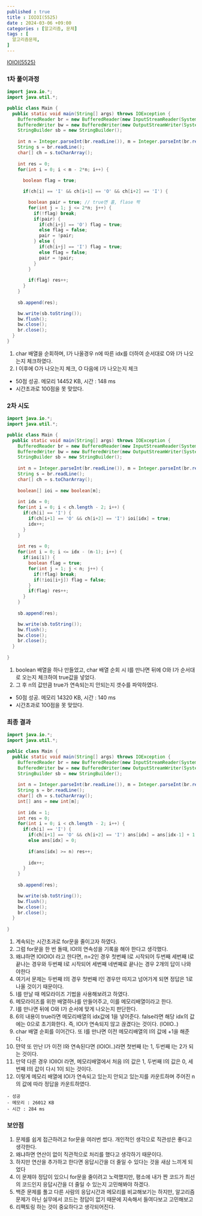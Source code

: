 ```yaml
---
published : true
title : IOIOI(5525)
date : 2024-03-06 +09:00
categories : [알고리즘, 문제]
tags : [
  알고리즘문제,
]
---
```

<!-- ![](/assets/img/Spring/aaaa.png){:style="border:1px solid #eaeaea; border-radius: 7px; padding: 0px;" } -->
<!-- ![](/assets/img/alg/4-1.png){:style="width:1000px" } -->

<a href="https://www.acmicpc.net/problem/5525" target="_blank">IOIOI(5525)</a>

### 1차 풀이과정

```java
import java.io.*;
import java.util.*;

public class Main {
  public static void main(String[] args) throws IOException {
    BufferedReader br = new BufferedReader(new InputStreamReader(System.in));
    BufferedWriter bw = new BufferedWriter(new OutputStreamWriter(System.out));
    StringBuilder sb = new StringBuilder();
    
    int n = Integer.parseInt(br.readLine()), m = Integer.parseInt(br.readLine());
    String s = br.readLine();
    char[] ch = s.toCharArray();
    
    int res = 0;
    for(int i = 0; i < m - 2*n; i++) {
      
      boolean flag = true;

      if(ch[i] == 'I' && ch[i+1] == 'O' && ch[i+2] == 'I') {

        boolean pair = true; // true면 홀, flase 짝
        for(int j = 1; j <= 2*n; j++) {
          if(!flag) break;
          if(pair) {
            if(ch[i+j] == 'O') flag = true;
            else flag = false;
            pair = !pair;
          } else {
            if(ch[i+j] == 'I') flag = true;
            else flag = false;
            pair = !pair;
          }
        }
        
        if(flag) res++;
      }
    }
    
    sb.append(res);

    bw.write(sb.toString());
    bw.flush();
    bw.close();
    br.close();
  }
}
```

1. char 배열을 순회하며, I가 나올경우 n에 따른 idx를 더하여 순서대로 O와 I가 나오는지 체크하였다.
2. I 이후에 O가 나오는지 체크, O 다음에 I가 나오는지 체크

- 50점 성공. 메모리 14452 KB, 시간 : 148 ms
- 시간초과로 100점을 못 맞았다.

### 2차 시도

```java
import java.io.*;
import java.util.*;

public class Main {
  public static void main(String[] args) throws IOException {
    BufferedReader br = new BufferedReader(new InputStreamReader(System.in));
    BufferedWriter bw = new BufferedWriter(new OutputStreamWriter(System.out));
    StringBuilder sb = new StringBuilder();
    
    int n = Integer.parseInt(br.readLine()), m = Integer.parseInt(br.readLine());
    String s = br.readLine();
    char[] ch = s.toCharArray();
    
    boolean[] ioi = new boolean[m];
    
    int idx = 0;
    for(int i = 0; i < ch.length - 2; i++) {
      if(ch[i] == 'I') {
        if(ch[i+1] == 'O' && ch[i+2] == 'I') ioi[idx] = true;
        idx++;
      }
    }
    
    int res = 0;
    for(int i = 0; i <= idx - (n-1); i++) {
      if(ioi[i]) {
        boolean flag = true;
        for(int j = 1; j < n; j++) {
          if(!flag) break;
          if(!ioi[i+j]) flag = false;
        }
        if(flag) res++;
      }
    }
    
    sb.append(res);

    bw.write(sb.toString());
    bw.flush();
    bw.close();
    br.close();
  }
  
}
```

1. boolean 배열을 하나 만들었고, char 배열 순회 시 I를 만나면 뒤에 O와 I가 순서대로 오는지 체크하여 true값을 넣었다.
2. 그 후 n의 값만큼 true가 연속되는지 안되는지 갯수를 파악하였다.

- 50점 성공. 메모리 14320 KB, 시간 : 140 ms
- 시간초과로 100점을 못 맞았다.

### 최종 결과

```java
import java.io.*;
import java.util.*;

public class Main {
  public static void main(String[] args) throws IOException {
    BufferedReader br = new BufferedReader(new InputStreamReader(System.in));
    BufferedWriter bw = new BufferedWriter(new OutputStreamWriter(System.out));
    StringBuilder sb = new StringBuilder();
    
    int n = Integer.parseInt(br.readLine()), m = Integer.parseInt(br.readLine());
    String s = br.readLine();
    char[] ch = s.toCharArray();
    int[] ans = new int[m];
    
    int idx = 1;
    int res = 0;
    for(int i = 0; i < ch.length - 2; i++) {
      if(ch[i] == 'I') {
        if(ch[i+1] == 'O' && ch[i+2] == 'I') ans[idx] = ans[idx-1] + 1;
        else ans[idx] = 0;
        
        if(ans[idx] >= n) res++;
        
        idx++;
      }
    }
    
    sb.append(res);

    bw.write(sb.toString());
    bw.flush();
    bw.close();
    br.close();
  }
  
}
```

1. 계속되는 시간초과로 for문을 줄이고자 하였다.
2. 그럼 for문을 한 번 돌때, IOI의 연속성을 기록을 해야 한다고 생각했다.
3. 왜냐하면 IOIOIOI 라고 한다면, n=2인 경우 첫번째 I로 시작되어 두번째 세번째 I로 끝나는 경우와 두번째 I로 시작되어 세번째 네번째로 끝나는 경우 2개의 답이 나와야한다
4. 여기서 문제는 두번째 I의 경우 첫번째 I인 경우만 따지고 넘어가게 되면 정답은 1로 나올 것이기 때문이다.
5. I를 만날 때 메모라이즈 기법을 사용해보려고 하였다.
6. 메모라이즈를 위한 배열하나를 만들어주고, 이를 메모리배열이라고 한다.
7. I를 만나면 뒤에 O와 I가 순서에 맞게 나오는지 판단한다.
8. 6의 내용이 true라면 메모리배열의 idx값에 1을 넣어준다. false라면 해당 idx의 값에는 0으로 초기화한다. 즉, IOI가 연속되지 않고 끊겼다는 것이다. (IOIIO..)
9. char 배열 순회를 이어간다. 또 I를 만나면 이전 메모리배열의 I의 값에 +1을 해준다.
10. 먄약 또 만난 I가 이전 I와 연속된다면 (IOIOI..)라면 첫번째 I는 1, 두번째 I는 2가 되는 것이다.
11. 만약 다른 경우 IOIIOI 라면, 메모리배열에서 처음 I의 값은 1, 두번째 I의 값은 0, 세번째 I의 값이 다시 1이 되는 것이다.
12. 이렇게 메모리 배열에 IOI가 연속되고 있는지 안되고 있는지를 카운트하며 주어진 n의 값에 따라 정답을 카운트하였다.

```
- 성공
- 메모리 : 26012 KB
- 시간 : 284 ms
```

### 보안점
1. 문제를 쉽게 접근하려고 for문을 여러번 썼다. 개인적인 생각으로 직관성은 좋다고 생각한다.
2. 왜냐하면 연산이 없이 직관적으로 처리를 했다고 생각하기 때문이다.
3. 하지만 연산을 추가하고 한다면 응답시간을 더 줄일 수 있다는 것을 새삼 느끼게 되었다
4. 이 문제야 정답이 있으니 for문을 줄이려고 노력했지만, 평소에 내가 짠 코드가 최선의 코드인지 응답시간을 더 줄일 수 있는지 고민해봐야 하겠다.
5. 백준 문제를 풀고 다른 사람의 응답시간과 메모리를 비교해보기는 하지만, 알고리즘 문제가 아닌 실무에서 코드는 정답이 없기 때문에 지속해서 들여다보고 고민해보고
6. 리팩토링 하는 것이 중요하다고 생각되어진다.

